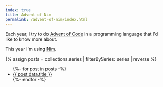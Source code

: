 ```yaml
---
index: true
title: Advent of Nim
permalink: /advent-of-nim/index.html
---
```


Each year, I try to do [Advent of Code](https://adventofcode.com/) in a programming language that I'd like to know more about.

This year I'm using [Nim](https://nim-lang.org/).

{% assign posts = collections.series | filterBySeries: series | reverse %}

<ul>
  {%- for post in posts -%}
    <li>
      <a href="{{ post.url }}">{{ post.data.title }}</a>
    </li>
  {%- endfor -%}
</ul>
